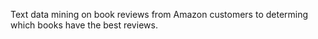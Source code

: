 Text data mining on book reviews from Amazon customers to determing which books have the best reviews.  
